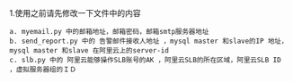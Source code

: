 1.使用之前请先修改一下文件中的内容  

    a. myemail.py 中的邮箱地址，邮箱密码，邮箱smtp服务器地址
    b. send_report.py 中的 告警邮件接收人地址 ，mysql master 和slave的IP 地址，mysql master 和slave 在阿里云上的server-id
    c. slb.py 中的 阿里云能够操作SLB账号的AK ，阿里云SLB的所在区域，阿里云SLB ID  ，虚拟服务器组的ＩＤ